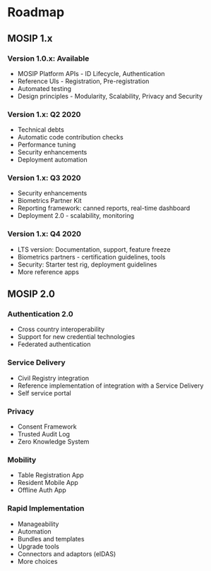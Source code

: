 # Roadmap

## MOSIP 1.x

### Version 1.0.x:  Available

* MOSIP Platform APIs - ID Lifecycle, Authentication
* Reference UIs - Registration, Pre-registration
* Automated testing
* Design principles - Modularity, Scalability, Privacy and Security

### Version 1.x: Q2 2020

* Technical debts 
* Automatic code contribution checks
* Performance tuning
* Security enhancements
* Deployment automation

### Version 1.x: Q3 2020

* Security enhancements
* Biometrics Partner Kit
* Reporting framework: canned reports, real-time dashboard
* Deployment 2.0 - scalability, monitoring

### Version 1.x: Q4 2020

* LTS version: Documentation, support, feature freeze
* Biometrics partners - certification guidelines, tools
* Security: Starter test rig, deployment guidelines
* More reference apps  

## MOSIP 2.0

### Authentication 2.0

* Cross country interoperability
* Support for new credential technologies
* Federated authentication

### Service Delivery

* Civil Registry integration
* Reference implementation of integration with a Service Delivery
* Self service portal

### Privacy

* Consent Framework
* Trusted Audit Log
* Zero Knowledge System

### Mobility

* Table Registration App
* Resident Mobile App
* Offline Auth App

### Rapid Implementation

* Manageability
* Automation
* Bundles and templates
* Upgrade tools
* Connectors and adaptors \(eIDAS\)
* More choices

